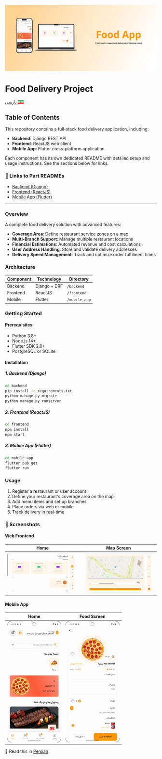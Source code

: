 
![alt-text](mockups/banner.png "Header Card")

# Food Delivery Project
[پارسی <img src="./svgs/ir_flag.svg" width="20"/>](README_FA.md)


## Table of Contents

This repository contains a full-stack food delivery application, including:

- **Backend**: Django REST API
- **Frontend**: ReactJS web client
- **Mobile App**: Flutter cross-platform application

Each component has its own dedicated README with detailed setup and usage instructions. See the sections below for links.

### 🔗 Links to Part READMEs
- [Backend (Django)](backend/README.md)
- [Frontend (ReactJS)](frontend/README.md)
- [Mobile App (Flutter)](mobile/README.md)


---

### Overview
A complete food delivery solution with advanced features:

- **Coverage Area**: Define restaurant service zones on a map
- **Multi-Branch Support**: Manage multiple restaurant locations
- **Financial Estimations**: Automated revenue and cost calculations
- **User Address Handling**: Store and validate delivery addresses
- **Delivery Speed Management**: Track and optimize order fulfilment times

### Architecture

| Component | Technology            | Directory       |
|-----------|-----------------------|-----------------|
| Backend   | Django + DRF          | `/backend`      |
| Frontend  | ReactJS               | `/frontend`     |
| Mobile    | Flutter               | `/mobile_app`   |

### Getting Started

#### Prerequisites
- Python 3.8+
- Node.js 14+
- Flutter SDK 2.0+
- PostgreSQL or SQLite

#### Installation

##### 1. Backend (Django)
```bash
cd backend
pip install -r requirements.txt
python manage.py migrate
python manage.py runserver
```

##### 2. Frontend (ReactJS)
```bash
cd frontend
npm install
npm start
```

##### 3. Mobile App (Flutter)
```bash
cd mobile_app
flutter pub get
flutter run
```

### Usage

1. Register a restaurant or user account
2. Define your restaurant's coverage area on the map
3. Add menu items and set up branches
4. Place orders via web or mobile
5. Track delivery in real-time

### 📸 Screenshots

#### Web Frontend

| Home | Map Screen |
|----------------------|----------------------|
|<img src="screenshots/home-windows.png" style="width:100%">|<img src="screenshots/map-windows.png" style="width:100%">|


#### Mobile App
| Home | Food Screen |
|----------------------|----------------------|
|<img src="screenshots/home_screen.png" style="height:400px;">|<img src="screenshots/single-sreen.png" style="height:400px">|


📄 Read this in [Persian](README_FA.md)

